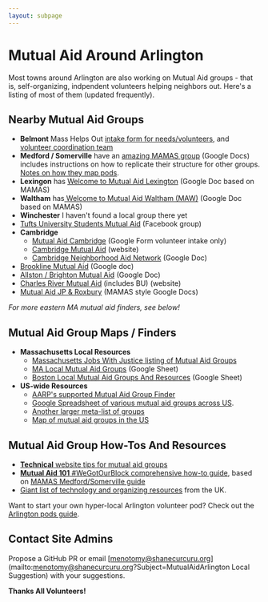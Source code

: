 ```yaml
---
layout: subpage
---
```


# Mutual Aid Around Arlington 

Most towns around Arlington are also working on Mutual Aid groups - that is, self-organizing, indpendent volunteers helping neighbors out.  Here's a listing of most of them (updated frequently).

## Nearby Mutual Aid Groups

- **Belmont** Mass Helps Out [intake form for needs/volunteers](https://docs.google.com/forms/d/1itDu3CTo-ERvEp7jcurB0kWn8ZsBbcO8tHUss_9Ryq0/viewform?ts=5e6ae392&edit_requested=true), and [volunteer coordination team](https://docs.google.com/document/d/1djeFj6JnJ_aId3rdoeZJqWxzv1bv2G3r2J6cq3iCTxg/edit)
- **Medford / Somerville** have an [amazing MAMAS group](https://mutualaidmamas.com/) (Google Docs) includes instructions on how to replicate their structure for other groups. [Notes on how they map pods](https://docs.google.com/document/d/1qv54kkGwJVe3YawxcGc9XaTNRtGIIO3MtfldC8V4HWo/edit).
- **Lexingon** has [Welcome to Mutual Aid Lexington](https://docs.google.com/document/d/1n7Qre55HQ8fFYC9D3BLQ1x5NWXrilNapylo2FAbaXm4/edit) (Google Doc based on MAMAS)
- **Waltham** has[ Welcome to Mutual Aid Waltham (MAW)](https://docs.google.com/document/d/1JO5HsAb2GYWxEJKkF9yj4aMTmosfBghPEMi_fgdnAUI/edit) (Google Doc based on MAMAS)
- **Winchester** I haven't found a local group there yet
- [Tufts University Students Mutual Aid](https://www.facebook.com/tuftsmutualaid) (Facebook group)
- **Cambridge**
  - [Mutual Aid Cambridge](https://docs.google.com/forms/d/e/1FAIpQLScescGf_Knel1KGJ8fq0MUMzWa-6-CdKHzr5QT8RId8OMU8HA/viewform?fbclid=IwAR2yNMsS2ovYC1j63COmp8c6CK8NOrdy2PJhFsMSHoBBXqjqknBXFidQsO0) (Google Form volunteer intake only)
  - [Cambridge Mutual Aid](https://www.cambridgemutualaid.info) (website)
  - [Cambridge Neighborhood Aid Network](https://docs.google.com/document/d/1x_gLUobYEodWYI4VBAC1hhjv0imZvQiM-uEEDxyZ3oE/edit) (Google Doc)
- [Brookline Mutual Aid](https://docs.google.com/document/d/18wyL-f2x2j-tFMCsbaxWW98PjY5bVUKfPluFibmX9u8/edit) (Google doc)
- [Allston / Brighton Mutual Aid](https://docs.google.com/document/d/1elvhLVePZdLRpTWgNKNYKYacu9wI__7ILMerXPUZjSg/edit?fbclid=IwAR3-SuJl0vthhJfsHhhwhqwE0GPVYak6gl1o6TwfZuZF6QhfkWk5DhxSAi4) (Google Doc)
- [Charles River Mutual Aid](https://crmutualaid.com/) (includes BU) (website)
- [Mutual Aid JP & Roxbury](https://bit.ly/jpmutualaid?fbclid=IwAR1sIc6mfwlXqohl61LcdSWZNTDjZoJFpYyC7WALIDX8u1yyBIPIbPdaV4o) (MAMAS style Google Docs)

_For more eastern MA mutual aid finders, see below!_

## Mutual Aid Group Maps / Finders

- **Massachusetts Local Resources**
  - [Massachusetts Jobs With Justice listing of Mutual Aid Groups](https://www.massjwj.net/news/2020/3/17/cover-19-mutual-aid-networks)
  - [MA Local Mutual Aid Groups](https://docs.google.com/spreadsheets/d/1QEK7LmLanrngIwIk72EjxijEerCB19348ac32YgYg0Q/edit#gid=0) (Google Sheet)
  - [Boston Local Mutual Aid Groups And Resources](https://docs.google.com/spreadsheets/d/15GYuPYEzBk9KIyH3C3419aYxIMVAsa7BL7nBl9434Mg/edit#gid=0) (Google Sheet)
- **US-wide Resources**
  - [AARP's supported Mutual Aid Group Finder](https://aarpmutualaid.org/)
  - [Google Spreadsheet of various mutual aid groups across US](https://docs.google.com/spreadsheets/d/1M9Y46lhZSVIRyE1Qh74Tj5uu91VKs5nhFCUudnFOqOg/edit#gid=776187552).
  - [Another larger meta-list of groups](https://docs.google.com/spreadsheets/d/1HEdNpLB5p-sieHVK-CtS8_N7SIUhlMpY6q1e8Je0ToY/edit#gid=1455689482)
  - [Map of mutual aid groups in the US](https://www.mutualaidhub.org)

## Mutual Aid Group How-Tos And Resources

- [**Technical** website tips for mutual aid groups](/setup)
- [**Mutual Aid 101** #WeGotOurBlock comprehensive how-to guide](https://gdoc.pub/doc/e/2PACX-1vRMxV09kdojzMdyOfapJUOB6Ko2_1iAfIm8ELeIgma21wIt5HoTqP1QXadF01eZc0ySrPW6VtU_veyp), based on [MAMAS Medford/Somerville guide](https://mutualaidmamas.com/)
- [Giant list of technology and organizing resources](https://coronavirustechhandbook.com/) from the UK.

Want to start your own hyper-local Arlington volunteer pod? Check out the [Arlington pods guide](/pods).

## Contact Site Admins 

Propose a GitHub PR or email [menotomy@shanecurcuru.org](mailto:menotomy@shanecurcuru.org?Subject=MutualAidArlington Local Suggestion) with your suggestions.

**Thanks All Volunteers!**
